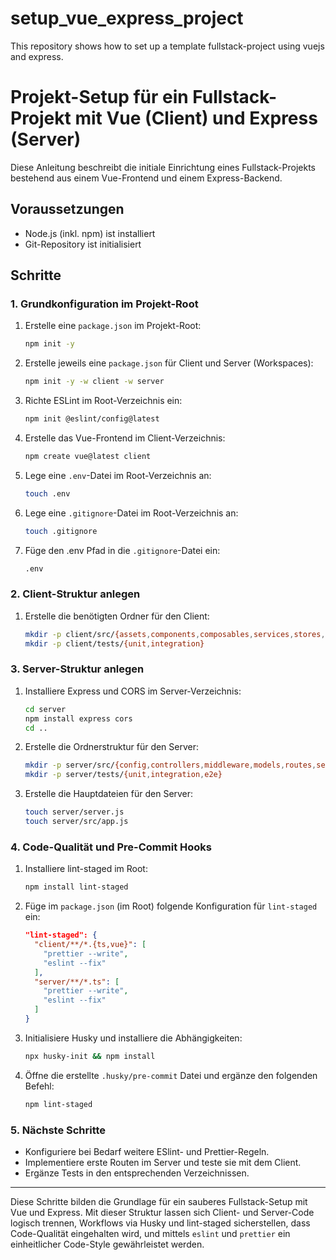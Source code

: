 # setup_vue_express_project
This repository shows how to set up a template fullstack-project using vuejs and express.

# Projekt-Setup für ein Fullstack-Projekt mit Vue (Client) und Express (Server)

Diese Anleitung beschreibt die initiale Einrichtung eines Fullstack-Projekts bestehend aus einem Vue-Frontend und einem Express-Backend.  

## Voraussetzungen

- Node.js (inkl. npm) ist installiert
- Git-Repository ist initialisiert

## Schritte

### 1. Grundkonfiguration im Projekt-Root

1. Erstelle eine `package.json` im Projekt-Root:
   ```bash
   npm init -y
   ```
2. Erstelle jeweils eine `package.json` für Client und Server (Workspaces):
   ```bash
   npm init -y -w client -w server
   ```
3. Richte ESLint im Root-Verzeichnis ein:
   ```bash
   npm init @eslint/config@latest
   ```
4. Erstelle das Vue-Frontend im Client-Verzeichnis:
   ```bash
   npm create vue@latest client
   ```
5. Lege eine `.env`-Datei im Root-Verzeichnis an:
   ```bash
   touch .env
   ```
6. Lege eine `.gitignore`-Datei im Root-Verzeichnis an:
   ```bash
   touch .gitignore
   ```
7. Füge den .env Pfad in die `.gitignore`-Datei ein:
   ```bash
   .env
   ```

### 2. Client-Struktur anlegen

1. Erstelle die benötigten Ordner für den Client:
   ```bash
   mkdir -p client/src/{assets,components,composables,services,stores,types,utils,views}
   mkdir -p client/tests/{unit,integration}
   ```

### 3. Server-Struktur anlegen

1. Installiere Express und CORS im Server-Verzeichnis:
   ```bash
   cd server
   npm install express cors
   cd ..
   ```
2. Erstelle die Ordnerstruktur für den Server:
   ```bash
   mkdir -p server/src/{config,controllers,middleware,models,routes,services,types,utils}
   mkdir -p server/tests/{unit,integration,e2e}
   ```
3. Erstelle die Hauptdateien für den Server:
   ```bash
   touch server/server.js
   touch server/src/app.js
   ```

### 4. Code-Qualität und Pre-Commit Hooks

1. Installiere lint-staged im Root:
   ```bash
   npm install lint-staged
   ```
2. Füge im `package.json` (im Root) folgende Konfiguration für `lint-staged` ein:
   ```json
   "lint-staged": {
     "client/**/*.{ts,vue}": [
       "prettier --write",
       "eslint --fix"
     ],
     "server/**/*.ts": [
       "prettier --write",
       "eslint --fix"
     ]
   }
   ```
3. Initialisiere Husky und installiere die Abhängigkeiten:
   ```bash
   npx husky-init && npm install
   ```
4. Öffne die erstellte `.husky/pre-commit` Datei und ergänze den folgenden Befehl:
   ```bash
   npm lint-staged
   ```

### 5. Nächste Schritte

- Konfiguriere bei Bedarf weitere ESlint- und Prettier-Regeln.
- Implementiere erste Routen im Server und teste sie mit dem Client.
- Ergänze Tests in den entsprechenden Verzeichnissen.

---

Diese Schritte bilden die Grundlage für ein sauberes Fullstack-Setup mit Vue und Express. Mit dieser Struktur lassen sich Client- und Server-Code logisch trennen, Workflows via Husky und lint-staged sicherstellen, dass Code-Qualität eingehalten wird, und mittels `eslint` und `prettier` ein einheitlicher Code-Style gewährleistet werden.
